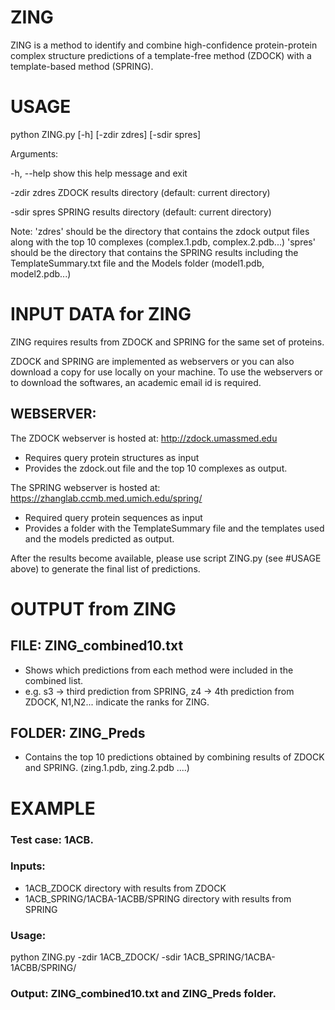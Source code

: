 # ZING
ZING is a method to identify and combine high-confidence protein-protein complex structure predictions of a template-free method (ZDOCK) with a template-based method (SPRING). 

# USAGE
python ZING.py [-h] [-zdir zdres] [-sdir spres]

Arguments:

  -h, --help   show this help message and exit
  
  -zdir zdres  ZDOCK results directory (default: current directory)
  
  -sdir spres  SPRING results directory (default: current directory)

Note: 
'zdres' should be the directory that contains the zdock output files along with the top 10 complexes (complex.1.pdb, complex.2.pdb...)
'spres' should be the directory that contains the SPRING results including the TemplateSummary.txt file and the Models folder (model1.pdb, model2.pdb...) 


# INPUT DATA for ZING
ZING requires results from ZDOCK and SPRING for the same set of proteins. 

ZDOCK and SPRING are implemented as webservers or you can also download a copy for use locally on your machine. 
To use the webservers or to download the softwares, an academic email id is required. 

## WEBSERVER:
The ZDOCK webserver is hosted at:
http://zdock.umassmed.edu
- Requires query protein structures as input 
- Provides the zdock.out file and the top 10 complexes as output. 

The SPRING webserver is hosted at:
https://zhanglab.ccmb.med.umich.edu/spring/
- Required query protein sequences as input
- Provides a folder with the TemplateSummary file and the templates used and the models predicted as output. 

After the results become available, please use script ZING.py (see #USAGE above) to generate the final list of predictions. 


# OUTPUT from ZING
## FILE: ZING_combined10.txt
- Shows which predictions from each method were included in the combined list. 
- e.g. s3 -> third prediction from SPRING, z4 -> 4th prediction from ZDOCK, N1,N2... indicate the ranks for ZING. 

## FOLDER: ZING_Preds
- Contains the top 10 predictions obtained by combining results of ZDOCK and SPRING. (zing.1.pdb, zing.2.pdb ....) 

# EXAMPLE
### Test case: 1ACB. 
### Inputs: 
- 1ACB_ZDOCK directory with results from ZDOCK
- 1ACB_SPRING/1ACBA-1ACBB/SPRING  directory with results from SPRING

### Usage:

python ZING.py -zdir 1ACB_ZDOCK/ -sdir 1ACB_SPRING/1ACBA-1ACBB/SPRING/

### Output: ZING_combined10.txt and ZING_Preds folder. 

